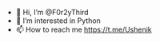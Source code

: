 - 👋 Hi, I’m @F0r2yThird
- 👀 I’m interested in Python
- 📫 How to reach me https://t.me/Ushenik

<!---
F0r2yThird/F0r2yThird is a ✨ special ✨ repository because its `README.md` (this file) appears on your GitHub profile.
You can click the Preview link to take a look at your changes.
--->
